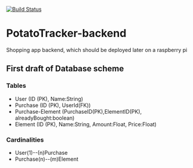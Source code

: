 [![Build Status](https://travis-ci.com/djetzen/PotatoTracker-backend.svg?branch=master)](https://travis-ci.com/djetzen/PotatoTracker-backend)

# PotatoTracker-backend
Shopping app backend, which should be deployed later on a raspberry pi

## First draft of Database scheme
### Tables
- User (ID (PK), Name:String)
- Purchase (ID (PK), UserId(FK))
- Purchase-Element (PurchaseID(PK),ElementID(PK), alreadyBought:boolean)
- Element (ID (PK), Name:String, Amount:Float, Price:Float)

### Cardinalities
- User(1)--(n)Purchase
- Purchase(n)--(m)Element
